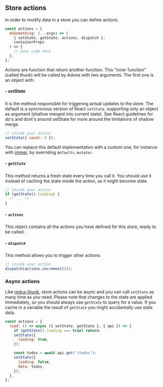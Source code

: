 ## Store actions

In order to modify data in a store you can define actions.

```js
const actions = {
  doSomething: (...args) => (
    { setState, getState, actions, dispatch },
    containerProps
  ) => {
    // your code here
  },
};
```

Actions are function that return another function. This "inner function" (called thunk) will be called by Adone with two arguments. The first one is an object with:

##### - setState

It is the method responsible for triggering actual updates to the store. The default is a syncronous version of React `setState`, supporting only an object as argument (shallow merged into current state). See React guidelines for do's and dont's around setState for more around the limitations of shallow merge.

```js
// inside your action
setState({ count: 0 });
```

You can replace this default implementation with a custom one, for instance with [immer](https://github.com/mweststrate/immer), by overriding `defaults.mutator`.

##### - `getState`

This method returns a fresh state every time you call it. You should use it instead of caching the state inside the action, as it might become stale.

```js
// inside your action
if (getState().loading) {
  /* ... */
}
```

##### - `actions`

This object contains all the actions you have defined for this store, ready to be called.

##### - `dispatch`

This method allows you to trigger other actions:

```js
// inside your action
dispatch(actions.increment(2));
```

### Async actions

Like [redux-thunk](https://github.com/reduxjs/redux-thunk), store actions can be async and you can call `setState` as many time as you need. Please note that changes to the state are applied immediately, so you should always use `getState` to query for a value. If you cache in a variable the result of `getState` you might accidentally use stale data.

```js
const actions = {
  load: () => async ({ setState, getState }, { api }) => {
    if (getState().loading === true) return;
    setState({
      loading: true,
    });

    const todos = await api.get('/todos');
    setState({
      loading: false,
      data: todos,
    });
  },
};
```
